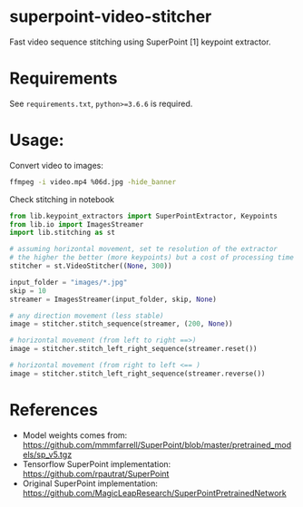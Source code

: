 # superpoint-video-stitcher

Fast video sequence stitching using SuperPoint [1] keypoint extractor.

# Requirements

See `requirements.txt`, `python>=3.6.6` is required.

# Usage:

Convert video to images:
```bash
ffmpeg -i video.mp4 %06d.jpg -hide_banner
```
Check stitching in notebook
```python
from lib.keypoint_extractors import SuperPointExtractor, Keypoints
from lib.io import ImagesStreamer
import lib.stitching as st

# assuming horizontal movement, set te resolution of the extractor
# the higher the better (more keypoints) but a cost of processing time
stitcher = st.VideoStitcher((None, 300))

input_folder = "images/*.jpg"
skip = 10
streamer = ImagesStreamer(input_folder, skip, None)

# any direction movement (less stable)
image = stitcher.stitch_sequence(streamer, (200, None))

# horizontal movement (from left to right ==>)
image = stitcher.stitch_left_right_sequence(streamer.reset())

# horizontal movement (from right to left <== )
image = stitcher.stitch_left_right_sequence(streamer.reverse())
```

# References 

* Model weights comes from: https://github.com/mmmfarrell/SuperPoint/blob/master/pretrained_models/sp_v5.tgz
* Tensorflow SuperPoint implementation: https://github.com/rpautrat/SuperPoint
* Original SuperPoint implementation: https://github.com/MagicLeapResearch/SuperPointPretrainedNetwork
